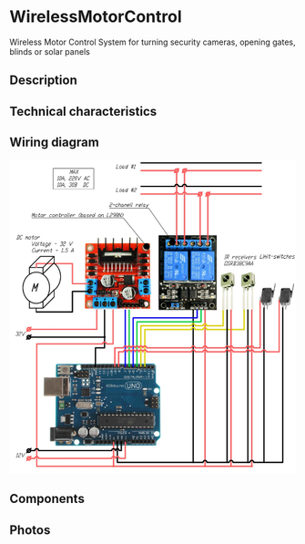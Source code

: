 # WirelessMotorControl
Wireless Motor Control System for turning security cameras, opening gates, blinds or solar panels

## Description

## Technical characteristics

## Wiring diagram

![Wiring diagram for main components](https://github.com/Brabn/WirelessMotorControl/blob/main/Wiring_diagram/WirelessMotorControl.Wiring_diagram.jpg)

## Components

## Photos
